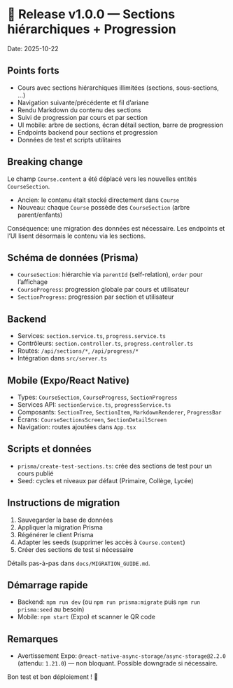 # 🚀 Release v1.0.0 — Sections hiérarchiques + Progression

Date: 2025-10-22

## Points forts

- Cours avec sections hiérarchiques illimitées (sections, sous-sections, ...)
- Navigation suivante/précédente et fil d’ariane
- Rendu Markdown du contenu des sections
- Suivi de progression par cours et par section
- UI mobile: arbre de sections, écran détail section, barre de progression
- Endpoints backend pour sections et progression
- Données de test et scripts utilitaires

## Breaking change

Le champ `Course.content` a été déplacé vers les nouvelles entités `CourseSection`.

- Ancien: le contenu était stocké directement dans `Course`
- Nouveau: chaque `Course` possède des `CourseSection` (arbre parent/enfants)

Conséquence: une migration des données est nécessaire. Les endpoints et l’UI lisent désormais le contenu via les sections.

## Schéma de données (Prisma)

- `CourseSection`: hiérarchie via `parentId` (self-relation), `order` pour l’affichage
- `CourseProgress`: progression globale par cours et utilisateur
- `SectionProgress`: progression par section et utilisateur

## Backend

- Services: `section.service.ts`, `progress.service.ts`
- Contrôleurs: `section.controller.ts`, `progress.controller.ts`
- Routes: `/api/sections/*`, `/api/progress/*`
- Intégration dans `src/server.ts`

## Mobile (Expo/React Native)

- Types: `CourseSection`, `CourseProgress`, `SectionProgress`
- Services API: `sectionService.ts`, `progressService.ts`
- Composants: `SectionTree`, `SectionItem`, `MarkdownRenderer`, `ProgressBar`
- Écrans: `CourseSectionsScreen`, `SectionDetailScreen`
- Navigation: routes ajoutées dans `App.tsx`

## Scripts et données

- `prisma/create-test-sections.ts`: crée des sections de test pour un cours publié
- Seed: cycles et niveaux par défaut (Primaire, Collège, Lycée)

## Instructions de migration

1. Sauvegarder la base de données
2. Appliquer la migration Prisma
3. Régénérer le client Prisma
4. Adapter les seeds (supprimer les accès à `Course.content`)
5. Créer des sections de test si nécessaire

Détails pas-à-pas dans `docs/MIGRATION_GUIDE.md`.

## Démarrage rapide

- Backend: `npm run dev` (ou `npm run prisma:migrate` puis `npm run prisma:seed` au besoin)
- Mobile: `npm start` (Expo) et scanner le QR code

## Remarques

- Avertissement Expo: `@react-native-async-storage/async-storage@2.2.0` (attendu: `1.21.0`) — non bloquant. Possible downgrade si nécessaire.

Bon test et bon déploiement ! 🎉
